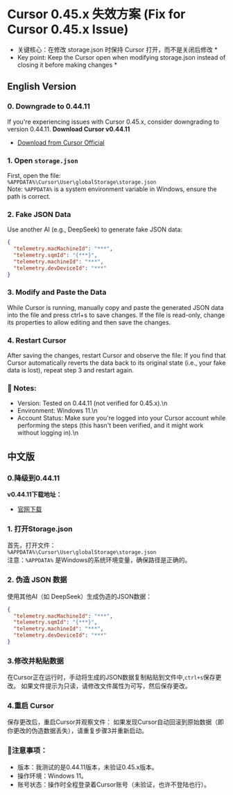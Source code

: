 # Cursor 0.45.x 失效方案 (Fix for Cursor 0.45.x Issue)
* 关键核心：在修改 storage.json 时保持 Cursor 打开，而不是关闭后修改 *
* Key point: Keep the Cursor open when modifying storage.json instead of closing it before making changes *

## English Version
### 0. Downgrade to 0.44.11
If you're experiencing issues with Cursor 0.45.x, consider downgrading to version 0.44.11.
**Download Cursor v0.44.11**
- [Download from Cursor Official](https://downloader.cursor.sh/builds/250103fqxdt5u9z/windows/nsis/x64)

### 1. Open `storage.json`
First, open the file:  
`%APPDATA%\Cursor\User\globalStorage\storage.json`  
Note: `%APPDATA%` is a system environment variable in Windows, ensure the path is correct.

### 2. Fake JSON Data
Use another AI (e.g., DeepSeek) to generate fake JSON data:  
```json
{
  "telemetry.macMachineId": "***", 
  "telemetry.sqmId": "{***}", 
  "telemetry.machineId": "***", 
  "telemetry.devDeviceId": "***"
}
```

### 3. Modify and Paste the Data
While Cursor is running, manually copy and paste the generated JSON data into the file and press ctrl+s to save changes.
If the file is read-only, change its properties to allow editing and then save the changes.

### 4. Restart Cursor
After saving the changes, restart Cursor and observe the file:
If you find that Cursor automatically reverts the data back to its original state (i.e., your fake data is lost), repeat step 3 and restart again.

### 🚀 Notes:
- Version: Tested on 0.44.11 (not verified for 0.45.x).\n
- Environment: Windows 11.\n
- Account Status: Make sure you're logged into your Cursor account while performing the steps (this hasn't been verified, and it might work without logging in).\n


## 中文版

### 0.降级到0.44.11
**v0.44.11下载地址：**
- [官网下载](https://downloader.cursor.sh/builds/250103fqxdt5u9z/windows/nsis/x64)

### 1. 打开Storage.json
首先，打开文件：  
`%APPDATA%\Cursor\User\globalStorage\storage.json`  
注意：`%APPDATA%` 是Windows的系统环境变量，确保路径是正确的。

### 2. 伪造 JSON 数据
使用其他AI（如 DeepSeek）生成伪造的JSON数据：  
```json
{
  "telemetry.macMachineId": "***", 
  "telemetry.sqmId": "{***}", 
  "telemetry.machineId": "***", 
  "telemetry.devDeviceId": "***"
}
```

### 3.修改并粘贴数据
在Cursor正在运行时，手动将生成的JSON数据复制粘贴到文件中,`ctrl+s`保存更改。
如果文件提示为只读，请修改文件属性为可写，然后保存更改。

### 4.重启 Cursor
保存更改后，重启Cursor并观察文件：
如果发现Cursor自动回滚到原始数据（即你更改的伪造数据丢失），请重复步骤3并重新启动。

### 🚀注意事项：
- 版本：我测试的是0.44.11版本，未验证0.45.x版本。
- 操作环境：Windows 11。 
- 账号状态：操作时全程登录着Cursor账号（未验证，也许不登陆也行）。


